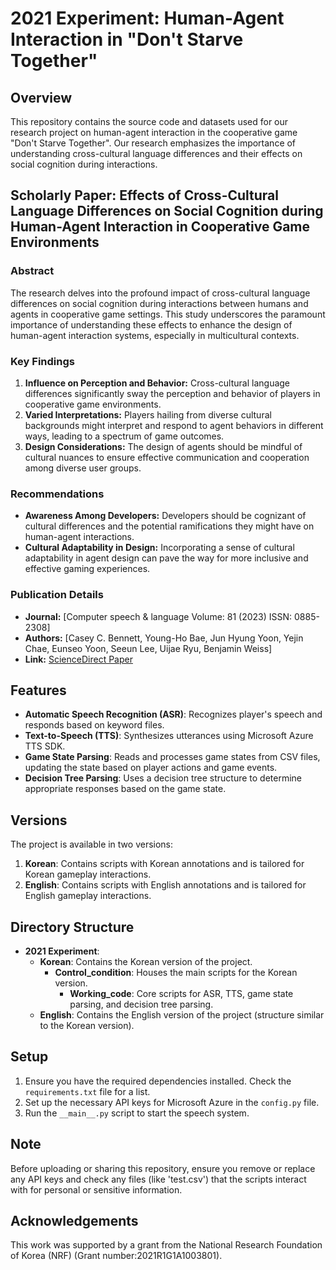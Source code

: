 # 2021 Experiment: Human-Agent Interaction in "Don't Starve Together"

## Overview
This repository contains the source code and datasets used for our research project on human-agent interaction in the cooperative game "Don't Starve Together". Our research emphasizes the importance of understanding cross-cultural language differences and their effects on social cognition during interactions.

## Scholarly Paper: Effects of Cross-Cultural Language Differences on Social Cognition during Human-Agent Interaction in Cooperative Game Environments

### Abstract
The research delves into the profound impact of cross-cultural language differences on social cognition during interactions between humans and agents in cooperative game settings. This study underscores the paramount importance of understanding these effects to enhance the design of human-agent interaction systems, especially in multicultural contexts.

### Key Findings
1. **Influence on Perception and Behavior:** Cross-cultural language differences significantly sway the perception and behavior of players in cooperative game environments.
2. **Varied Interpretations:** Players hailing from diverse cultural backgrounds might interpret and respond to agent behaviors in different ways, leading to a spectrum of game outcomes.
3. **Design Considerations:** The design of agents should be mindful of cultural nuances to ensure effective communication and cooperation among diverse user groups.

### Recommendations
- **Awareness Among Developers:** Developers should be cognizant of cultural differences and the potential ramifications they might have on human-agent interactions.
- **Cultural Adaptability in Design:** Incorporating a sense of cultural adaptability in agent design can pave the way for more inclusive and effective gaming experiences.

### Publication Details
- **Journal:** [Computer speech & language Volume: 81 (2023) ISSN: 0885-2308]
- **Authors:** [Casey C. Bennett, Young-Ho Bae, Jun Hyung Yoon, Yejin Chae, Eunseo Yoon, Seeun Lee, Uijae Ryu, Benjamin Weiss]
- **Link:** [ScienceDirect Paper](https://doi.org/10.1016/j.csl.2023.101521.)

## Features

- **Automatic Speech Recognition (ASR)**: Recognizes player's speech and responds based on keyword files.
- **Text-to-Speech (TTS)**: Synthesizes utterances using Microsoft Azure TTS SDK.
- **Game State Parsing**: Reads and processes game states from CSV files, updating the state based on player actions and game events.
- **Decision Tree Parsing**: Uses a decision tree structure to determine appropriate responses based on the game state.

## Versions

The project is available in two versions:
1. **Korean**: Contains scripts with Korean annotations and is tailored for Korean gameplay interactions.
2. **English**: Contains scripts with English annotations and is tailored for English gameplay interactions.

## Directory Structure

- **2021 Experiment**:
  - **Korean**: Contains the Korean version of the project.
    - **Control_condition**: Houses the main scripts for the Korean version.
      - **Working_code**: Core scripts for ASR, TTS, game state parsing, and decision tree parsing.
  - **English**: Contains the English version of the project (structure similar to the Korean version).

## Setup

1. Ensure you have the required dependencies installed. Check the `requirements.txt` file for a list.
2. Set up the necessary API keys for Microsoft Azure in the `config.py` file.
3. Run the `__main__.py` script to start the speech system.

## Note

Before uploading or sharing this repository, ensure you remove or replace any API keys and check any files (like 'test.csv') that the scripts interact with for personal or sensitive information.

## Acknowledgements

This work was supported by a grant from the National Research Foundation of Korea (NRF) (Grant number:2021R1G1A1003801).
